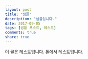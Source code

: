 ```yaml
---
layout: post
title: "샘플"
description: "샘플입니다."
date: 2017-09-05
tags: [샘플 포스트, 테스트]
comments: true
share: true
---
```

이 글은 테스트입니다.
폰에서 테스트입니다.